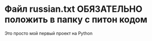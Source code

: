 # Файл russian.txt ОБЯЗАТЕЛЬНО положить в папку с питон кодом
Это просто мой первый проект на Python
